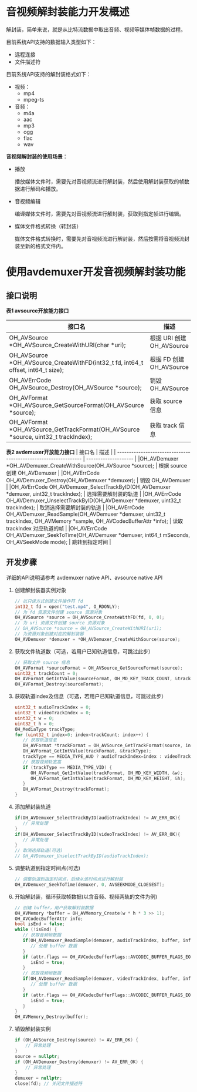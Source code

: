 # 音视频解封装能力开发概述

解封装，简单来说，就是从比特流数据中取出音频、视频等媒体帧数据的过程。

目前系统API支持的数据输入类型如下：

- 远程连接
- 文件描述符

目前系统API支持的解封装格式如下：

- 视频：
  - mp4
  - mpeg-ts
- 音频：
  - m4a
  - aac
  - mp3
  - ogg
  - flac
  - wav

**音视频解封装的使用场景**：

- 播放
  
  播放媒体文件时，需要先对音视频流进行解封装，然后使用解封装获取的帧数据进行解码和播放。

- 音视频编辑
  
  编译媒体文件时，需要先对音视频流进行解封装，获取到指定帧进行编辑。

- 媒体文件格式转换（转封装）

  媒体文件格式转换时，需要先对音视频流进行解封装，然后按需将音视频流封装至新的格式文件内。

# 使用avdemuxer开发音视频解封装功能

## 接口说明

**表1 avsource开放能力接口**

| 接口名                                                       | 描述                 |
| ------------------------------------------------------------ | -------------------- |
| OH_AVSource *OH_AVSource_CreateWithURI(char *uri);  | 根据 URI 创建 OH_AVSource       |
| OH_AVSource *OH_AVSource_CreateWithFD(int32_t fd, int64_t offset, int64_t size);   | 根据 FD 创建OH_AVSource       |
| OH_AVErrCode OH_AVSource_Destroy(OH_AVSource *source);    | 销毁 OH_AVSource       |
| OH_AVFormat *OH_AVSource_GetSourceFormat(OH_AVSource *source);   | 获取 source 信息       |
| OH_AVFormat *OH_AVSource_GetTrackFormat(OH_AVSource *source, uint32_t trackIndex);    | 获取 track 信息       |

**表2 avdemuxer开放能力接口**
| 接口名                                                       | 描述                 |
| --------------------------------------------------------------- | -------------------- |
|OH_AVDemuxer *OH_AVDemuxer_CreateWithSource(OH_AVSource *source);    | 根据 source 创建 OH_AVDemuxer       |
|OH_AVErrCode OH_AVDemuxer_Destroy(OH_AVDemuxer *demuxer);    | 销毁 OH_AVDemuxer       |
|OH_AVErrCode OH_AVDemuxer_SelectTrackByID(OH_AVDemuxer *demuxer, uint32_t trackIndex);    | 选择需要解封装的轨道      |
|OH_AVErrCode OH_AVDemuxer_UnselectTrackByID(OH_AVDemuxer *demuxer, uint32_t trackIndex);    | 取消选择需要解封装的轨道       |
|OH_AVErrCode OH_AVDemuxer_ReadSample(OH_AVDemuxer *demuxer, uint32_t trackIndex, OH_AVMemory *sample, OH_AVCodecBufferAttr *info);    | 读取 trackIndex 对应轨道的帧     |
|OH_AVErrCode OH_AVDemuxer_SeekToTime(OH_AVDemuxer *demuxer, int64_t mSeconds, OH_AVSeekMode mode);    | 跳转到指定时间       |


## 开发步骤

详细的API说明请参考 avdemuxer native API、avsource native API

1. 创建解封装器实例对象

   ``` c
   // 以只读方式创建文件操作符 fd
   int32_t fd = open("test.mp4", O_RDONLY);
   // 为 fd 资源文件创建 source 资源对象
   OH_AVSource *source = OH_AVSource_CreateWithFD(fd, 0, 0);
   // 为 uri 资源文件创建 source 资源对象
   // OH_AVSource *source = OH_AVSource_CreateWithURI(uri);
   // 为资源对象创建对应的解封装器
   OH_AVDemuxer *demuxer = *OH_AVDemuxer_CreateWithSource(source);
   ```



2. 获取文件轨道数（可选，若用户已知轨道信息，可跳过此步）

   ``` c
   // 获取文件 source 信息
   OH_AVFormat *sourceFormat = OH_AVSource_GetSourceFormat(source);
   uint32_t trackCount = 0;
   OH_AVFormat_GetIntValue(sourceFormat, OH_MD_KEY_TRACK_COUNT, &trackCount);
   OH_AVFormat_Destroy(sourceFormat);
   ```

   

3. 获取轨道index及信息（可选，若用户已知轨道信息，可跳过此步）

   ``` c
   uint32_t audioTrackIndex = 0;
   uint32_t videoTrackIndex = 0;
   uint32_t w = 0;
   uint32_t h = 0;
   OH_MediaType trackType;
   for (uint32_t index=0; index<trackCount; index++) {
      // 获取轨道信息
      OH_AVFormat *trackFormat = OH_AVSource_GetTrackFormat(source, index);
      OH_AVFormat_GetIntValue(trackFormat, &trackType);
      trackType == MEDIA_TYPE_AUD ? audioTrackIndex=index : videoTrackIndex=index;
      // 获取视频轨宽高
      if (trackType == MEDIA_TYPE_VID) {
         OH_AVFormat_GetIntValue(trackFormat, OH_MD_KEY_WIDTH, &w);
         OH_AVFormat_GetIntValue(trackFormat, OH_MD_KEY_HEIGHT, &h);
      }
      OH_AVFormat_Destroy(trackFormat);
   }
   ```

   

4. 添加解封装轨道

   ``` c
   if(OH_AVDemuxer_SelectTrackByID(audioTrackIndex) != AV_ERR_OK){
      // 异常处理
   }
   if(OH_AVDemuxer_SelectTrackByID(videoTrackIndex) != AV_ERR_OK){
      // 异常处理
   }
   // 取消选择轨道(可选)
   // OH_AVDemuxer_UnselectTrackByID(audioTrackIndex);
   ```



5. 调整轨道到指定时间点(可选)

   ``` c
   // 调整轨道到指定时间点，后续从该时间点进行解封装
   OH_AVDemuxer_SeekToTime(demuxer, 0, AVSEEKMODE_CLOESEST);
   ```

6. 开始解封装，循环获取帧数据(以含音频、视频两轨的文件为例)

   ``` c
   // 创建 buffer，用户获取解封装数据
   OH_AVMemory *buffer = OH_AVMemory_Create(w * h * 3 >> 1);
   OH_AVCodecBufferAttr info;
   bool isEnd = false;
   while (!isEnd) {
      // 获取音频帧数据
      if(OH_AVDemuxer_ReadSample(demuxer, audioTrackIndex, buffer, info)) {
         // 处理 buffer 数据
      }
      if (attr.flags == OH_AVCodecBufferFlags::AVCODEC_BUFFER_FLAGS_EOS) {
         isEnd = true;
      }
      // 获取视频帧数据
      if(OH_AVDemuxer_ReadSample(demuxer, videoTrackIndex, buffer, info)) {
         // 处理 buffer 数据
      }
      if (attr.flags == OH_AVCodecBufferFlags::AVCODEC_BUFFER_FLAGS_EOS) {
         isEnd = true;
      }
   }
   OH_AVMemory_Destroy(buffer);
   ```

   

7. 销毁解封装实例

   ``` c
   if (OH_AVSource_Destroy(source) != AV_ERR_OK) {
       // 异常处理
   }
   source = nullptr;
   if (OH_AVDemuxer_Destroy(demuxer) != AV_ERR_OK) {
       // 异常处理
   }
   demuxer = nullptr;
   close(fd); // 关闭文件描述符
   ```

   
